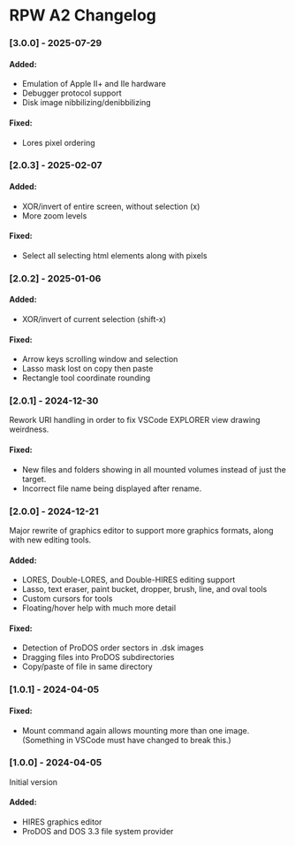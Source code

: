 # RPW A2 Changelog

### [3.0.0] - 2025-07-29

#### Added:
* Emulation of Apple II+ and IIe hardware
* Debugger protocol support
* Disk image nibbilizing/denibbilizing

#### Fixed:
* Lores pixel ordering

### [2.0.3] - 2025-02-07

#### Added:
* XOR/invert of entire screen, without selection (x)
* More zoom levels

#### Fixed:
* Select all selecting html elements along with pixels

### [2.0.2] - 2025-01-06

#### Added:
* XOR/invert of current selection (shift-x)

#### Fixed:
* Arrow keys scrolling window and selection
* Lasso mask lost on copy then paste
* Rectangle tool coordinate rounding

### [2.0.1] - 2024-12-30

Rework URI handling in order to fix VSCode EXPLORER view drawing weirdness.

#### Fixed:
* New files and folders showing in all mounted volumes instead of just the target.
* Incorrect file name being displayed after rename.

### [2.0.0] - 2024-12-21

Major rewrite of graphics editor to support more graphics formats, along with new editing tools.

#### Added:
* LORES, Double-LORES, and Double-HIRES editing support
* Lasso, text eraser, paint bucket, dropper, brush, line, and oval tools
* Custom cursors for tools
* Floating/hover help with much more detail

#### Fixed:
* Detection of ProDOS order sectors in .dsk images
* Dragging files into ProDOS subdirectories
* Copy/paste of file in same directory

### [1.0.1] - 2024-04-05

#### Fixed:

* Mount command again allows mounting more than one image.  (Something in VSCode must have changed to break this.)

### [1.0.0] - 2024-04-05

Initial version

#### Added:

* HIRES graphics editor
* ProDOS and DOS 3.3 file system provider
